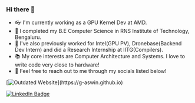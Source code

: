 ### Hi there 👋

<!--
**G-Aswin/G-Aswin** is a ✨ _special_ ✨ repository because its `README.md` (this file) appears on your GitHub profile.
Here are some ideas to get you started:

[![Aswin's GitHub stats](https://github-readme-stats.vercel.app/api?username=G-Aswin)](https://github.com/G-Aswin/github-readme-stats)
-->

- 👓 I'm currently working as a GPU Kernel Dev at AMD.
- 🏫 I completed my B.E Computer Science in RNS Institute of Technology, Bengaluru.
- 🔭 I've also previously worked for Intel(GPU PV), Dronebase(Backend Dev Intern) and did a Research Internship at IITG(Compilers).
- 📚 My core interests are Computer Architecture and Systems. I love to write code very close to hardware!
- 👯 Feel free to reach out to me through my socials listed below!

[![Outdated Website]([https://badges.pufler.dev/visits/G-Aswin/G-Aswin](https://img.shields.io/badge/Outdated_Website-purple?style=flat))](https://g-aswin.github.io)
<!-- [![Twitter Badge](https://img.shields.io/badge/Twitter-Profile-informational?style=flat&logo=twitter&logoColor=white&color=1CA2F1)](https://twitter.com/BraydonCoyer) -->
[![LinkedIn Badge](https://img.shields.io/badge/LinkedIn-Profile-informational?style=flat&logo=linkedin&logoColor=white&color=0D76A8)](https://www.linkedin.com/in/g-aswin/)
<!-- [![CodePen Badge](https://img.shields.io/badge/CodePen-Profile-informational?style=flat&logo=codepen&logoColor=white&color=black)](https://codepen.io/braydoncoyer) -->

